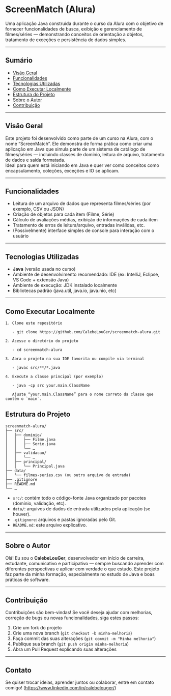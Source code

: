 # ScreenMatch (Alura)

Uma aplicação Java construída durante o curso da Alura com o objetivo de fornecer funcionalidades de busca, exibição e gerenciamento de filmes/séries — demonstrando conceitos de orientação a objetos, tratamento de exceções e persistência de dados simples.

---

## Sumário

- [Visão Geral](#visão-geral)  
- [Funcionalidades](#funcionalidades)  
- [Tecnologias Utilizadas](#tecnologias-utilizadas)  
- [Como Executar Localmente](#como-executar-localmente)  
- [Estrutura do Projeto](#estrutura-do-projeto)  
- [Sobre o Autor](#sobre-o-autor)  
- [Contribuição](#contribuição)  

---

## Visão Geral

Este projeto foi desenvolvido como parte de um curso na Alura, com o nome “ScreenMatch”. Ele demonstra de forma prática como criar uma aplicação em Java que simula parte de um sistema de catálogo de filmes/séries — incluindo classes de domínio, leitura de arquivo, tratamento de dados e saída formatada.  
Ideal para quem está iniciando em Java e quer ver como conceitos como encapsulamento, coleções, exceções e IO se aplicam.

---

## Funcionalidades

- Leitura de um arquivo de dados que representa filmes/séries (por exemplo, CSV ou JSON)  
- Criação de objetos para cada item (Filme, Série)  
- Cálculo de avaliações médias, exibição de informações de cada item  
- Tratamento de erros de leitura/arquivo, entradas inválidas, etc.  
- (Possivelmente) interface simples de console para interação com o usuário  

---

## Tecnologias Utilizadas

- **Java** (versão usada no curso)  
- Ambiente de desenvolvimento recomendado: IDE (ex: IntelliJ, Eclipse, VS Code + extensão Java)  
- Ambiente de execução: JDK instalado localmente  
- Bibliotecas padrão (java.util, java.io, java.nio, etc)  

---

## Como Executar Localmente
````
1. Clone este repositório  

   - git clone https://github.com/CalebeLouGer/screenmatch-alura.git

2. Acesse o diretório do projeto

   - cd screenmatch-alura

3. Abra o projeto na sua IDE favorita ou compile via terminal

   - javac src/**/*.java

4. Execute a classe principal (por exemplo)

   - java -cp src your.main.ClassName

   Ajuste “your.main.ClassName” para o nome correto da classe que contém o `main`.

````
## Estrutura do Projeto

```
screenmatch-alura/
├── src/
│   ├── dominio/
│   │   ├── Filme.java
│   │   ├── Serie.java
│   │   └── …  
│   ├── validacao/
│   │   └── …  
│   ├── principal/
│   │   └── Principal.java  
├── data/
│   └── filmes-series.csv (ou outro arquivo de entrada)  
├── .gitignore
├── README.md
└── …
```

* `src/`: contém todo o código-fonte Java organizado por pacotes (domínio, validação, etc).
* `data/`: arquivos de dados de entrada utilizados pela aplicação (se houver).
* `.gitignore`: arquivos e pastas ignoradas pelo Git.
* `README.md`: este arquivo explicativo.

---

## Sobre o Autor

Olá! Eu sou o **CalebeLouGer**, desenvolvedor em início de carreira, estudante, comunicativo e participativo — sempre buscando aprender com diferentes perspectivas e aplicar com verdade o que estudo. Este projeto faz parte da minha formação, especialmente no estudo de Java e boas práticas de software.

---

## Contribuição

Contribuições são bem-vindas! Se você deseja ajudar com melhorias, correção de bugs ou novas funcionalidades, siga estes passos:

1. Crie um fork do projeto
2. Crie uma nova branch (`git checkout -b minha-melhoria`)
3. Faça commit das suas alterações (`git commit -m "Minha melhoria"`)
4. Publique sua branch (`git push origin minha-melhoria`)
5. Abra um Pull Request explicando suas alterações

---

## Contato

Se quiser trocar ideias, aprender juntos ou colaborar, entre em contato comigo!
(https://www.linkedin.com/in/calebelouger/)
